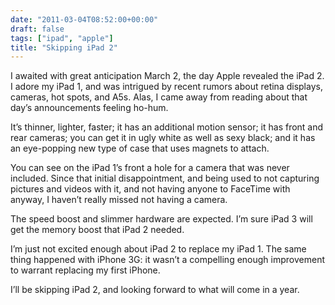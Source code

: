 ```yaml
---
date: "2011-03-04T08:52:00+00:00"
draft: false
tags: ["ipad", "apple"]
title: "Skipping iPad 2"
---
```

I awaited with great anticipation March 2, the day Apple revealed the iPad 2. I adore my iPad 1, and was intrigued by recent rumors about retina displays, cameras, hot spots, and A5s. Alas, I came away from reading about that day’s announcements feeling ho-hum.

It’s thinner, lighter, faster; it has an additional motion sensor; it has front and rear cameras; you can get it in ugly white as well as sexy black; and it has an eye-popping new type of case that uses magnets to attach.

You can see on the iPad 1’s front a hole for a camera that was never included. Since that initial disappointment, and being used to not capturing pictures and videos with it, and not having anyone to FaceTime with anyway, I haven’t really missed not having a camera.

The speed boost and slimmer hardware are expected. I’m sure iPad 3 will get the memory boost that iPad 2 needed.

I’m just not excited enough about iPad 2 to replace my iPad 1. The same thing happened with iPhone 3G: it wasn’t a compelling enough improvement to warrant replacing my first iPhone.

I’ll be skipping iPad 2, and looking forward to what will come in a year.
